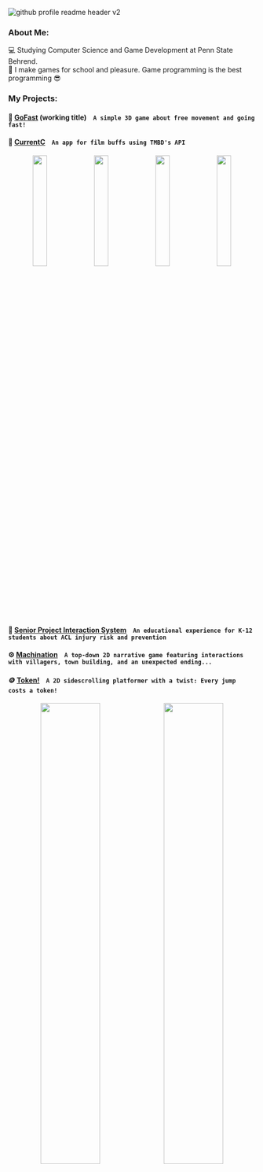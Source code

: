 ![github profile readme header v2](https://user-images.githubusercontent.com/80341037/153534846-d16c6db7-7c50-47e6-85fd-7dad643c9723.png)
<!-- ![github profile readme header](https://user-images.githubusercontent.com/80341037/153534787-f9773b23-61cf-401a-9c1b-bae7c90e48ba.png) -->

<!-- <h1 align = "center"> Hi, I'm Colin. </h1> -->

### About Me:
:computer: Studying Computer Science and Game Development at Penn State Behrend. <br>
:space_invader: I make games for school and pleasure. Game programming is the best programming :sunglasses: <br>


### My Projects:

<!--
#### :emoji: Title &nbsp;&nbsp; ``` Description ```
<div align="center">
  <img src="" width="49%">
  <img src="" width="49%">
</div>
-->

#### 🚀 [GoFast](https://github.com/colinabarry/GoFast) (working title) &nbsp;&nbsp; ``` A simple 3D game about free movement and going fast! ```
<div align="center">
<!--   <img src="" width="49%"> -->
<!--   <img src="" width="49%"> -->
</div>


#### 🎥 [CurrentC](https://github.com/colinabarry/currentc) &nbsp;&nbsp; ``` An app for film buffs using TMBD's API ```
<div align="center">
  <img src="https://github.com/colinabarry/colinabarry/assets/80341037/6b5c4cf1-aa9b-42c6-b281-b99b5c0978a6" width="24%">
  <img src="https://github.com/colinabarry/colinabarry/assets/80341037/750add3c-9ca9-4c5e-aa78-301d1816a8f6" width="24%">
  <img src="https://github.com/colinabarry/colinabarry/assets/80341037/01bb237f-d4fc-4ad8-801d-96cc4e0e4a89" width="24%">
  <img src="https://github.com/colinabarry/colinabarry/assets/80341037/0266b8d2-fbc4-4ad7-a5ea-ed6e9c35dd26" width="24%">
</div>


#### 🦵 [Senior Project Interaction System](https://github.com/colinabarry/Interaction-System) &nbsp;&nbsp; ``` An educational experience for K-12 students about ACL injury risk and prevention ```
<div align="center">
<!--   <img src="" width="49%"> -->
<!--   <img src="" width="49%"> -->
</div>


#### ⚙️ [Machination](https://github.com/colinabarry/GAME420_FinalProject) &nbsp;&nbsp; ``` A top-down 2D narrative game featuring interactions with villagers, town building, and an unexpected ending... ```
<div align="center">
<!--   <img src="" width="49%"> -->
<!--   <img src="" width="49%"> -->
</div>


#### 🪙 [Token!](https://github.com/colinabarry/Token-Remake) &nbsp;&nbsp; ``` A 2D sidescrolling platformer with a twist: Every jump costs a token! ```
<div align="center">
  <img src="https://user-images.githubusercontent.com/80341037/153512028-8a246f09-006a-4502-8784-21e23f3ebb27.gif" width="49%">
  <img src="https://user-images.githubusercontent.com/80341037/153533791-c9d89bb4-b446-49a7-8e66-b6901f166d28.gif" width="49%"/>
</div>
  
<!-- ![token_l1_demo03](https://user-images.githubusercontent.com/80341037/153512028-8a246f09-006a-4502-8784-21e23f3ebb27.gif)
![token_l2_demo1](https://user-images.githubusercontent.com/80341037/153533791-c9d89bb4-b446-49a7-8e66-b6901f166d28.gif) -->


